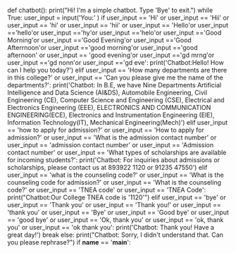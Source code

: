 def chatbot():
    print("Hi! I'm a simple chatbot. Type 'Bye' to exit.")
    while True:
        user_input = input('You:' )
        if user_input == 'Hi' or user_input == 'Hii' or user_input == 'hi' or user_input == 'hii' or user_input == 'Hello'or user_input =='hello'or user_input =='hy'or user_input =='helo'or user_input =='Good Morning'or user_input =='Good Evening'or user_input =='Good Afterrnoon'or user_input =='good morning'or user_input =='good afternoon' or user_input == 'good evening'or user_input =='gd mrng'or user_input =='gd nonn'or user_input =='gd eve':
            print('Chatbot:Hello! How can I help you today?')
        elif user_input == 'How many departments are there in this college?' or user_input == 'Can you please give me the name of the departments?':
            print('Chatbot: In B.E, we have Nine Departments Artificial Intelligence and Data Science (AI&DS), Automobile Engineering, Civil Engineering (CE), Computer Science and Engineering (CSE), Electrical and Electronics Engineering (EEE), ELECTRONICS AND COMMUNICATION ENGINEERING(ECE), Electronics and Instrumentation Engineering (EIE), Information Technology(IT), Mechanical Engineering(Mech)')
        elif user_input == 'how to apply for admission?' or user_input == 'How to apply for admission?' or user_input == 'What is the admission contact number' or user_input == 'admission contact number' or user_input == 'Admission contact number' or user_input == 'What types of scholarships are available for incoming students?':
            print('Chatbot: For inquiries about admissions or scholarships, please contact us at 893922 1120 or 91235 47550')
        elif user_input == 'what is the counseling code?' or user_input == 'What is the counseling code for admission?' or user_input == 'What is the counseling code?' or user_input == 'TNEA code' or user_input == 'TNEA Code':
            print("Chatbot:Our College TNEA code is '1120'")
        elif user_input == 'bye' or user_input == 'Thank you' or user_input == 'Thank you!' or user_input == 'thank you' or user_input == 'Bye' or user_input == 'Good bye' or user_input == 'good bye' or user_input == 'Ok, thank you' or user_input == 'ok, thank you' or user_input == 'ok thank you':
            print('Chatbot: Thank you! Have a great day!')
            break
        else:
            print("Chatbot: Sorry, I didn't understand that. Can you please rephrase?")
if __name__ == '__main__':
